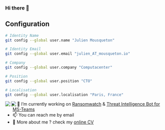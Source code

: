 ### Hi there 👋

## Configuration

```sh
# Identity Name
git config --global user.name "Julien Mousqueton"

# Identity Email
git config --global user.email "julien_AT_mousqueton.io"

# Company
git config --global user.company "Computacenter"

# Position 
git config --global user.position "CTO" 

# Localisation 
git config --global user.localisation "Paris, France" 
```

<img align="left" src="https://github-readme-stats.vercel.app/api?username=JMousqueton&count_private=true&show_icons=true&theme=dark" />
<img align="left" src="https://github-readme-stats.vercel.app/api/top-langs/?username=JMousqueton&theme=dark&hide=html" />


<!--
**JMousqueton/jmousqueton** is a ✨ _special_ ✨ repository because its `README.md` (this file) appears on your GitHub profile.
--> 

- 🔭 I’m currently working on [Ransomwatch](https://github.com/jmousqueton/ransomwatch) & [Threat Intelligence Bot for MS-Teams](https://github.com/jmousqueton/CTI-MSTeams-Bot)
- 📫 You can reach me by email  
- 🤔 More about me ? check my [online CV](https://cv.julien.io) 
<!--
- 🌱 I’m currently learning ...
- 👯 I’m looking to collaborate on ...
- 🤔 I’m looking for help with ...
- 💬 Ask me about ...
- 📫 How to reach me: ...
- 😄 Pronouns: ...
- ⚡ Fun fact: ...
-->

